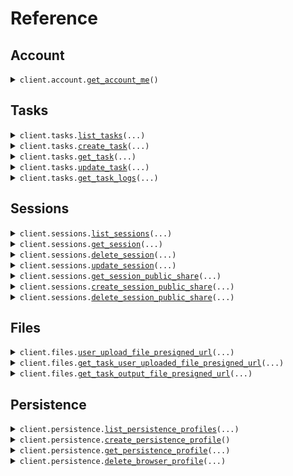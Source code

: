 # Reference
## Account
<details><summary><code>client.account.<a href="src/browser_use/account/client.py">get_account_me</a>()</code></summary>
<dl>
<dd>

#### 📝 Description

<dl>
<dd>

<dl>
<dd>

Get authenticated account information including credit balances and account details.
</dd>
</dl>
</dd>
</dl>

#### 🔌 Usage

<dl>
<dd>

<dl>
<dd>

```python
from browser_use import BrowserUse

client = BrowserUse(
    api_key="YOUR_API_KEY",
    base_url="https://yourhost.com/path/to/api",
)
client.account.get_account_me()

```
</dd>
</dl>
</dd>
</dl>

#### ⚙️ Parameters

<dl>
<dd>

<dl>
<dd>

**request_options:** `typing.Optional[RequestOptions]` — Request-specific configuration.
    
</dd>
</dl>
</dd>
</dl>


</dd>
</dl>
</details>

## Tasks
<details><summary><code>client.tasks.<a href="src/browser_use/tasks/client.py">list_tasks</a>(...)</code></summary>
<dl>
<dd>

#### 📝 Description

<dl>
<dd>

<dl>
<dd>

Get paginated list of AI agent tasks with optional filtering by session and status.
</dd>
</dl>
</dd>
</dl>

#### 🔌 Usage

<dl>
<dd>

<dl>
<dd>

```python
from browser_use import BrowserUse

client = BrowserUse(
    api_key="YOUR_API_KEY",
    base_url="https://yourhost.com/path/to/api",
)
client.tasks.list_tasks()

```
</dd>
</dl>
</dd>
</dl>

#### ⚙️ Parameters

<dl>
<dd>

<dl>
<dd>

**page_size:** `typing.Optional[int]` 
    
</dd>
</dl>

<dl>
<dd>

**page_number:** `typing.Optional[int]` 
    
</dd>
</dl>

<dl>
<dd>

**session_id:** `typing.Optional[str]` 
    
</dd>
</dl>

<dl>
<dd>

**filter_by:** `typing.Optional[TaskStatus]` 
    
</dd>
</dl>

<dl>
<dd>

**after:** `typing.Optional[dt.datetime]` 
    
</dd>
</dl>

<dl>
<dd>

**before:** `typing.Optional[dt.datetime]` 
    
</dd>
</dl>

<dl>
<dd>

**request_options:** `typing.Optional[RequestOptions]` — Request-specific configuration.
    
</dd>
</dl>
</dd>
</dl>


</dd>
</dl>
</details>

<details><summary><code>client.tasks.<a href="src/browser_use/tasks/client.py">create_task</a>(...)</code></summary>
<dl>
<dd>

#### 📝 Description

<dl>
<dd>

<dl>
<dd>

You can either:
1. Start a new session with a new task (auto creates a new session)
2. Add a follow-up task to an existing session (agent continues in the same browser session)
</dd>
</dl>
</dd>
</dl>

#### 🔌 Usage

<dl>
<dd>

<dl>
<dd>

```python
from browser_use import BrowserUse

client = BrowserUse(
    api_key="YOUR_API_KEY",
    base_url="https://yourhost.com/path/to/api",
)
client.tasks.create_task(
    task="task",
)

```
</dd>
</dl>
</dd>
</dl>

#### ⚙️ Parameters

<dl>
<dd>

<dl>
<dd>

**task:** `str` 
    
</dd>
</dl>

<dl>
<dd>

**system_prompt_extension:** `typing.Optional[str]` 
    
</dd>
</dl>

<dl>
<dd>

**session_id:** `typing.Optional[str]` 
    
</dd>
</dl>

<dl>
<dd>

**start_url:** `typing.Optional[str]` 
    
</dd>
</dl>

<dl>
<dd>

**max_agent_steps:** `typing.Optional[int]` 
    
</dd>
</dl>

<dl>
<dd>

**structured_output:** `typing.Optional[str]` 
    
</dd>
</dl>

<dl>
<dd>

**included_file_names:** `typing.Optional[typing.Sequence[str]]` 
    
</dd>
</dl>

<dl>
<dd>

**metadata:** `typing.Optional[typing.Dict[str, typing.Optional[str]]]` 
    
</dd>
</dl>

<dl>
<dd>

**secrets:** `typing.Optional[typing.Dict[str, typing.Optional[str]]]` 
    
</dd>
</dl>

<dl>
<dd>

**allowed_domains:** `typing.Optional[typing.Sequence[str]]` 
    
</dd>
</dl>

<dl>
<dd>

**persistence_profile_id:** `typing.Optional[str]` 
    
</dd>
</dl>

<dl>
<dd>

**agent:** `typing.Optional[AgentSettings]` 
    
</dd>
</dl>

<dl>
<dd>

**proxy:** `typing.Optional[ProxySettings]` 
    
</dd>
</dl>

<dl>
<dd>

**browser:** `typing.Optional[BrowserSettings]` 
    
</dd>
</dl>

<dl>
<dd>

**highlight_elements:** `typing.Optional[bool]` 
    
</dd>
</dl>

<dl>
<dd>

**request_options:** `typing.Optional[RequestOptions]` — Request-specific configuration.
    
</dd>
</dl>
</dd>
</dl>


</dd>
</dl>
</details>

<details><summary><code>client.tasks.<a href="src/browser_use/tasks/client.py">get_task</a>(...)</code></summary>
<dl>
<dd>

#### 📝 Description

<dl>
<dd>

<dl>
<dd>

Get detailed task information including status, progress, steps, and file outputs.
</dd>
</dl>
</dd>
</dl>

#### 🔌 Usage

<dl>
<dd>

<dl>
<dd>

```python
from browser_use import BrowserUse

client = BrowserUse(
    api_key="YOUR_API_KEY",
    base_url="https://yourhost.com/path/to/api",
)
client.tasks.get_task(
    task_id="task_id",
)

```
</dd>
</dl>
</dd>
</dl>

#### ⚙️ Parameters

<dl>
<dd>

<dl>
<dd>

**task_id:** `str` 
    
</dd>
</dl>

<dl>
<dd>

**request_options:** `typing.Optional[RequestOptions]` — Request-specific configuration.
    
</dd>
</dl>
</dd>
</dl>


</dd>
</dl>
</details>

<details><summary><code>client.tasks.<a href="src/browser_use/tasks/client.py">update_task</a>(...)</code></summary>
<dl>
<dd>

#### 📝 Description

<dl>
<dd>

<dl>
<dd>

Control task execution with stop, pause, resume, or stop task and session actions.
</dd>
</dl>
</dd>
</dl>

#### 🔌 Usage

<dl>
<dd>

<dl>
<dd>

```python
from browser_use import BrowserUse

client = BrowserUse(
    api_key="YOUR_API_KEY",
    base_url="https://yourhost.com/path/to/api",
)
client.tasks.update_task(
    task_id="task_id",
    action="stop",
)

```
</dd>
</dl>
</dd>
</dl>

#### ⚙️ Parameters

<dl>
<dd>

<dl>
<dd>

**task_id:** `str` 
    
</dd>
</dl>

<dl>
<dd>

**action:** `TaskUpdateAction` 
    
</dd>
</dl>

<dl>
<dd>

**request_options:** `typing.Optional[RequestOptions]` — Request-specific configuration.
    
</dd>
</dl>
</dd>
</dl>


</dd>
</dl>
</details>

<details><summary><code>client.tasks.<a href="src/browser_use/tasks/client.py">get_task_logs</a>(...)</code></summary>
<dl>
<dd>

#### 📝 Description

<dl>
<dd>

<dl>
<dd>

Get secure download URL for task execution logs with step-by-step details.
</dd>
</dl>
</dd>
</dl>

#### 🔌 Usage

<dl>
<dd>

<dl>
<dd>

```python
from browser_use import BrowserUse

client = BrowserUse(
    api_key="YOUR_API_KEY",
    base_url="https://yourhost.com/path/to/api",
)
client.tasks.get_task_logs(
    task_id="task_id",
)

```
</dd>
</dl>
</dd>
</dl>

#### ⚙️ Parameters

<dl>
<dd>

<dl>
<dd>

**task_id:** `str` 
    
</dd>
</dl>

<dl>
<dd>

**request_options:** `typing.Optional[RequestOptions]` — Request-specific configuration.
    
</dd>
</dl>
</dd>
</dl>


</dd>
</dl>
</details>

## Sessions
<details><summary><code>client.sessions.<a href="src/browser_use/sessions/client.py">list_sessions</a>(...)</code></summary>
<dl>
<dd>

#### 📝 Description

<dl>
<dd>

<dl>
<dd>

Get paginated list of AI agent sessions with optional status filtering.
</dd>
</dl>
</dd>
</dl>

#### 🔌 Usage

<dl>
<dd>

<dl>
<dd>

```python
from browser_use import BrowserUse

client = BrowserUse(
    api_key="YOUR_API_KEY",
    base_url="https://yourhost.com/path/to/api",
)
client.sessions.list_sessions()

```
</dd>
</dl>
</dd>
</dl>

#### ⚙️ Parameters

<dl>
<dd>

<dl>
<dd>

**page_size:** `typing.Optional[int]` 
    
</dd>
</dl>

<dl>
<dd>

**page_number:** `typing.Optional[int]` 
    
</dd>
</dl>

<dl>
<dd>

**filter_by:** `typing.Optional[SessionStatus]` 
    
</dd>
</dl>

<dl>
<dd>

**request_options:** `typing.Optional[RequestOptions]` — Request-specific configuration.
    
</dd>
</dl>
</dd>
</dl>


</dd>
</dl>
</details>

<details><summary><code>client.sessions.<a href="src/browser_use/sessions/client.py">get_session</a>(...)</code></summary>
<dl>
<dd>

#### 📝 Description

<dl>
<dd>

<dl>
<dd>

Get detailed session information including status, URLs, and task details.
</dd>
</dl>
</dd>
</dl>

#### 🔌 Usage

<dl>
<dd>

<dl>
<dd>

```python
from browser_use import BrowserUse

client = BrowserUse(
    api_key="YOUR_API_KEY",
    base_url="https://yourhost.com/path/to/api",
)
client.sessions.get_session(
    session_id="session_id",
)

```
</dd>
</dl>
</dd>
</dl>

#### ⚙️ Parameters

<dl>
<dd>

<dl>
<dd>

**session_id:** `str` 
    
</dd>
</dl>

<dl>
<dd>

**request_options:** `typing.Optional[RequestOptions]` — Request-specific configuration.
    
</dd>
</dl>
</dd>
</dl>


</dd>
</dl>
</details>

<details><summary><code>client.sessions.<a href="src/browser_use/sessions/client.py">delete_session</a>(...)</code></summary>
<dl>
<dd>

#### 📝 Description

<dl>
<dd>

<dl>
<dd>

Permanently delete a session and all associated data.
</dd>
</dl>
</dd>
</dl>

#### 🔌 Usage

<dl>
<dd>

<dl>
<dd>

```python
from browser_use import BrowserUse

client = BrowserUse(
    api_key="YOUR_API_KEY",
    base_url="https://yourhost.com/path/to/api",
)
client.sessions.delete_session(
    session_id="session_id",
)

```
</dd>
</dl>
</dd>
</dl>

#### ⚙️ Parameters

<dl>
<dd>

<dl>
<dd>

**session_id:** `str` 
    
</dd>
</dl>

<dl>
<dd>

**request_options:** `typing.Optional[RequestOptions]` — Request-specific configuration.
    
</dd>
</dl>
</dd>
</dl>


</dd>
</dl>
</details>

<details><summary><code>client.sessions.<a href="src/browser_use/sessions/client.py">update_session</a>(...)</code></summary>
<dl>
<dd>

#### 📝 Description

<dl>
<dd>

<dl>
<dd>

Stop a session and all its running tasks.
</dd>
</dl>
</dd>
</dl>

#### 🔌 Usage

<dl>
<dd>

<dl>
<dd>

```python
from browser_use import BrowserUse

client = BrowserUse(
    api_key="YOUR_API_KEY",
    base_url="https://yourhost.com/path/to/api",
)
client.sessions.update_session(
    session_id="session_id",
)

```
</dd>
</dl>
</dd>
</dl>

#### ⚙️ Parameters

<dl>
<dd>

<dl>
<dd>

**session_id:** `str` 
    
</dd>
</dl>

<dl>
<dd>

**request_options:** `typing.Optional[RequestOptions]` — Request-specific configuration.
    
</dd>
</dl>
</dd>
</dl>


</dd>
</dl>
</details>

<details><summary><code>client.sessions.<a href="src/browser_use/sessions/client.py">get_session_public_share</a>(...)</code></summary>
<dl>
<dd>

#### 📝 Description

<dl>
<dd>

<dl>
<dd>

Get public share information including URL and usage statistics.
</dd>
</dl>
</dd>
</dl>

#### 🔌 Usage

<dl>
<dd>

<dl>
<dd>

```python
from browser_use import BrowserUse

client = BrowserUse(
    api_key="YOUR_API_KEY",
    base_url="https://yourhost.com/path/to/api",
)
client.sessions.get_session_public_share(
    session_id="session_id",
)

```
</dd>
</dl>
</dd>
</dl>

#### ⚙️ Parameters

<dl>
<dd>

<dl>
<dd>

**session_id:** `str` 
    
</dd>
</dl>

<dl>
<dd>

**request_options:** `typing.Optional[RequestOptions]` — Request-specific configuration.
    
</dd>
</dl>
</dd>
</dl>


</dd>
</dl>
</details>

<details><summary><code>client.sessions.<a href="src/browser_use/sessions/client.py">create_session_public_share</a>(...)</code></summary>
<dl>
<dd>

#### 📝 Description

<dl>
<dd>

<dl>
<dd>

Create or return existing public share for a session.
</dd>
</dl>
</dd>
</dl>

#### 🔌 Usage

<dl>
<dd>

<dl>
<dd>

```python
from browser_use import BrowserUse

client = BrowserUse(
    api_key="YOUR_API_KEY",
    base_url="https://yourhost.com/path/to/api",
)
client.sessions.create_session_public_share(
    session_id="session_id",
)

```
</dd>
</dl>
</dd>
</dl>

#### ⚙️ Parameters

<dl>
<dd>

<dl>
<dd>

**session_id:** `str` 
    
</dd>
</dl>

<dl>
<dd>

**request_options:** `typing.Optional[RequestOptions]` — Request-specific configuration.
    
</dd>
</dl>
</dd>
</dl>


</dd>
</dl>
</details>

<details><summary><code>client.sessions.<a href="src/browser_use/sessions/client.py">delete_session_public_share</a>(...)</code></summary>
<dl>
<dd>

#### 📝 Description

<dl>
<dd>

<dl>
<dd>

Remove public share for a session.
</dd>
</dl>
</dd>
</dl>

#### 🔌 Usage

<dl>
<dd>

<dl>
<dd>

```python
from browser_use import BrowserUse

client = BrowserUse(
    api_key="YOUR_API_KEY",
    base_url="https://yourhost.com/path/to/api",
)
client.sessions.delete_session_public_share(
    session_id="session_id",
)

```
</dd>
</dl>
</dd>
</dl>

#### ⚙️ Parameters

<dl>
<dd>

<dl>
<dd>

**session_id:** `str` 
    
</dd>
</dl>

<dl>
<dd>

**request_options:** `typing.Optional[RequestOptions]` — Request-specific configuration.
    
</dd>
</dl>
</dd>
</dl>


</dd>
</dl>
</details>

## Files
<details><summary><code>client.files.<a href="src/browser_use/files/client.py">user_upload_file_presigned_url</a>(...)</code></summary>
<dl>
<dd>

#### 📝 Description

<dl>
<dd>

<dl>
<dd>

Generate a secure presigned URL for uploading files that AI agents can use during tasks.
</dd>
</dl>
</dd>
</dl>

#### 🔌 Usage

<dl>
<dd>

<dl>
<dd>

```python
from browser_use import BrowserUse

client = BrowserUse(
    api_key="YOUR_API_KEY",
    base_url="https://yourhost.com/path/to/api",
)
client.files.user_upload_file_presigned_url(
    file_name="fileName",
    content_type="image/jpg",
    size_bytes=1,
)

```
</dd>
</dl>
</dd>
</dl>

#### ⚙️ Parameters

<dl>
<dd>

<dl>
<dd>

**file_name:** `str` 
    
</dd>
</dl>

<dl>
<dd>

**content_type:** `Contenttype` 
    
</dd>
</dl>

<dl>
<dd>

**size_bytes:** `int` 
    
</dd>
</dl>

<dl>
<dd>

**request_options:** `typing.Optional[RequestOptions]` — Request-specific configuration.
    
</dd>
</dl>
</dd>
</dl>


</dd>
</dl>
</details>

<details><summary><code>client.files.<a href="src/browser_use/files/client.py">get_task_user_uploaded_file_presigned_url</a>(...)</code></summary>
<dl>
<dd>

#### 📝 Description

<dl>
<dd>

<dl>
<dd>

Get secure download URL for a user uploaded file used in the task.
</dd>
</dl>
</dd>
</dl>

#### 🔌 Usage

<dl>
<dd>

<dl>
<dd>

```python
from browser_use import BrowserUse

client = BrowserUse(
    api_key="YOUR_API_KEY",
    base_url="https://yourhost.com/path/to/api",
)
client.files.get_task_user_uploaded_file_presigned_url(
    task_id="task_id",
    file_id="file_id",
)

```
</dd>
</dl>
</dd>
</dl>

#### ⚙️ Parameters

<dl>
<dd>

<dl>
<dd>

**task_id:** `str` 
    
</dd>
</dl>

<dl>
<dd>

**file_id:** `str` 
    
</dd>
</dl>

<dl>
<dd>

**request_options:** `typing.Optional[RequestOptions]` — Request-specific configuration.
    
</dd>
</dl>
</dd>
</dl>


</dd>
</dl>
</details>

<details><summary><code>client.files.<a href="src/browser_use/files/client.py">get_task_output_file_presigned_url</a>(...)</code></summary>
<dl>
<dd>

#### 📝 Description

<dl>
<dd>

<dl>
<dd>

Get secure download URL for an output file generated by the AI agent.
</dd>
</dl>
</dd>
</dl>

#### 🔌 Usage

<dl>
<dd>

<dl>
<dd>

```python
from browser_use import BrowserUse

client = BrowserUse(
    api_key="YOUR_API_KEY",
    base_url="https://yourhost.com/path/to/api",
)
client.files.get_task_output_file_presigned_url(
    task_id="task_id",
    file_id="file_id",
)

```
</dd>
</dl>
</dd>
</dl>

#### ⚙️ Parameters

<dl>
<dd>

<dl>
<dd>

**task_id:** `str` 
    
</dd>
</dl>

<dl>
<dd>

**file_id:** `str` 
    
</dd>
</dl>

<dl>
<dd>

**request_options:** `typing.Optional[RequestOptions]` — Request-specific configuration.
    
</dd>
</dl>
</dd>
</dl>


</dd>
</dl>
</details>

## Persistence
<details><summary><code>client.persistence.<a href="src/browser_use/persistence/client.py">list_persistence_profiles</a>(...)</code></summary>
<dl>
<dd>

#### 📝 Description

<dl>
<dd>

<dl>
<dd>

Get paginated list of persistence profiles.
</dd>
</dl>
</dd>
</dl>

#### 🔌 Usage

<dl>
<dd>

<dl>
<dd>

```python
from browser_use import BrowserUse

client = BrowserUse(
    api_key="YOUR_API_KEY",
    base_url="https://yourhost.com/path/to/api",
)
client.persistence.list_persistence_profiles()

```
</dd>
</dl>
</dd>
</dl>

#### ⚙️ Parameters

<dl>
<dd>

<dl>
<dd>

**page_size:** `typing.Optional[int]` 
    
</dd>
</dl>

<dl>
<dd>

**page_number:** `typing.Optional[int]` 
    
</dd>
</dl>

<dl>
<dd>

**request_options:** `typing.Optional[RequestOptions]` — Request-specific configuration.
    
</dd>
</dl>
</dd>
</dl>


</dd>
</dl>
</details>

<details><summary><code>client.persistence.<a href="src/browser_use/persistence/client.py">create_persistence_profile</a>()</code></summary>
<dl>
<dd>

#### 📝 Description

<dl>
<dd>

<dl>
<dd>

Persistence profiles allow you to preserve the state of the browser between tasks.

They are most commonly used to allow users to preserve the log-in state in the agent between tasks.
You'd normally create one persistence profile per user and then use it for all their tasks.

You can create a new persistence profile by calling this endpoint.
</dd>
</dl>
</dd>
</dl>

#### 🔌 Usage

<dl>
<dd>

<dl>
<dd>

```python
from browser_use import BrowserUse

client = BrowserUse(
    api_key="YOUR_API_KEY",
    base_url="https://yourhost.com/path/to/api",
)
client.persistence.create_persistence_profile()

```
</dd>
</dl>
</dd>
</dl>

#### ⚙️ Parameters

<dl>
<dd>

<dl>
<dd>

**request_options:** `typing.Optional[RequestOptions]` — Request-specific configuration.
    
</dd>
</dl>
</dd>
</dl>


</dd>
</dl>
</details>

<details><summary><code>client.persistence.<a href="src/browser_use/persistence/client.py">get_persistence_profile</a>(...)</code></summary>
<dl>
<dd>

#### 📝 Description

<dl>
<dd>

<dl>
<dd>

Get persistence profile details.
</dd>
</dl>
</dd>
</dl>

#### 🔌 Usage

<dl>
<dd>

<dl>
<dd>

```python
from browser_use import BrowserUse

client = BrowserUse(
    api_key="YOUR_API_KEY",
    base_url="https://yourhost.com/path/to/api",
)
client.persistence.get_persistence_profile(
    persistence_profile_id="persistence_profile_id",
)

```
</dd>
</dl>
</dd>
</dl>

#### ⚙️ Parameters

<dl>
<dd>

<dl>
<dd>

**persistence_profile_id:** `str` 
    
</dd>
</dl>

<dl>
<dd>

**request_options:** `typing.Optional[RequestOptions]` — Request-specific configuration.
    
</dd>
</dl>
</dd>
</dl>


</dd>
</dl>
</details>

<details><summary><code>client.persistence.<a href="src/browser_use/persistence/client.py">delete_browser_profile</a>(...)</code></summary>
<dl>
<dd>

#### 📝 Description

<dl>
<dd>

<dl>
<dd>

Permanently delete a browser profile and its configuration.
</dd>
</dl>
</dd>
</dl>

#### 🔌 Usage

<dl>
<dd>

<dl>
<dd>

```python
from browser_use import BrowserUse

client = BrowserUse(
    api_key="YOUR_API_KEY",
    base_url="https://yourhost.com/path/to/api",
)
client.persistence.delete_browser_profile(
    profile_id="profile_id",
)

```
</dd>
</dl>
</dd>
</dl>

#### ⚙️ Parameters

<dl>
<dd>

<dl>
<dd>

**profile_id:** `str` 
    
</dd>
</dl>

<dl>
<dd>

**request_options:** `typing.Optional[RequestOptions]` — Request-specific configuration.
    
</dd>
</dl>
</dd>
</dl>


</dd>
</dl>
</details>

